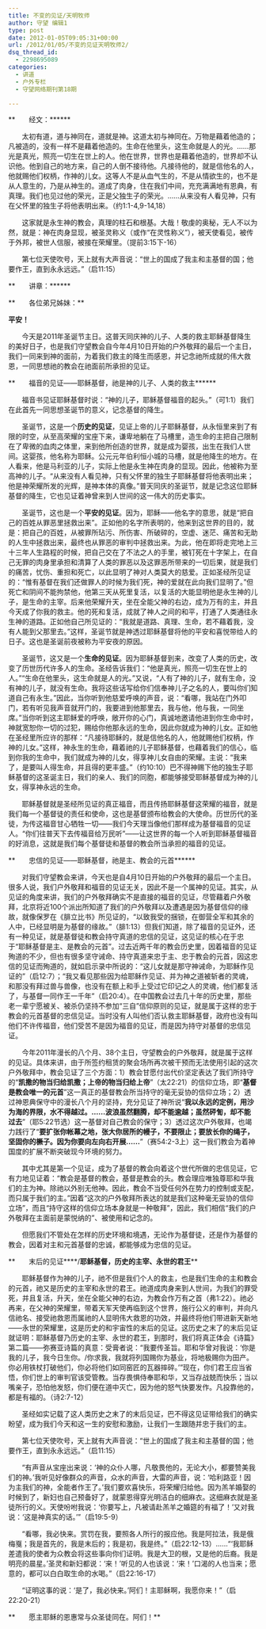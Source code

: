 ```yaml
---
title: 不变的见证/天明牧师
author: 守望 编辑1
type: post
date: 2012-01-05T09:05:31+00:00
url: /2012/01/05/不变的见证天明牧师2/
dsq_thread_id:
  - 2298695089
categories:
  - 讲道
  - 户外专栏
  - 守望网络期刊第18期

---
```

**       经文：******

       太初有道，道与神同在，道就是神。这道太初与神同在。万物是藉着他造的；凡被造的，没有一样不是藉着他造的。生命在他里头，这生命就是人的光。……那光是真光，照亮一切生在世上的人。他在世界，世界也是藉着他造的，世界却不认识他。他到自己的地方来，自己的人倒不接待他。凡接待他的，就是信他名的人，他就赐他们权柄，作神的儿女。这等人不是从血气生的，不是从情欲生的，也不是从人意生的，乃是从神生的。道成了肉身，住在我们中间，充充满满地有恩典，有真理。我们也见过他的荣光，正是父独生子的荣光。……从来没有人看见神，只有在父怀里的独生子将他表明出来。（约1:1-4,9-14,18）<!--more-->

       这家就是永生神的教会，真理的柱石和根基。大哉！敬虔的奥秘，无人不以为然，就是：神在肉身显现，被圣灵称义（或作“在灵性称义”），被天使看见，被传于外邦，被世人信服，被接在荣耀里。（提前3:15下-16）

       第七位天使吹号，天上就有大声音说：“世上的国成了我主和主基督的国；他要作王，直到永永远远。”（启11:15）

**       讲章：******

**       各位弟兄姊妹：**

**平安！**

       今天是2011年圣诞节主日。这普天同庆神的儿子、人类的救主耶稣基督降生的美好日子，也是我们守望教会自今年4月10日开始的户外敬拜的最后一个主日，我们一同来到神的面前，为着我们救主的降生而感恩，并记念祂所成就的伟大救恩，一同思想祂的教会在祂面前所承担的见证。

**       福音的见证——耶稣基督，祂是神的儿子、人类的救主******

       福音书见证耶稣基督时说：“神的儿子，耶稣基督福音的起头。”（可1:1）我们在此首先一同思想圣诞节的意义，记念基督的降生。

       圣诞节，这是一个**历史的见证**，见证上帝的儿子耶稣基督，从永恒里来到了有限的时空，从至高荣耀的宝座下来，谦卑地躺在了马槽里，造生命的主把自己限制在了卑微的血肉之体里，来到他所创造的世界，就是成为婴孩，出生在我们人世间。这婴孩，他名称为耶稣。公元元年伯利恒小城的马槽，就是他降生的地方。在人看来，他是马利亚的儿子，实际上他是永生神在肉身的显现。因此，他被称为至高神的儿子。“从来没有人看见神，只有父怀里的独生子耶稣基督将他表明出来；他是神荣耀所发的光辉，是神本体的真像。”普天同庆的圣诞节，就是记念这位耶稣基督的降生，它也见证着神曾来到人世间的这一伟大的历史事实。

       圣诞节，这也是一个**平安的见证**。因为，耶稣——他名字的意思，就是“把自己的百姓从罪恶里拯救出来”。正如他的名字所表明的，他来到这世界的目的，就是：把自己的百姓，从被罪所玷污、所伤害、所破碎的，空虚、迷茫、痛苦和无助的人生中拯救出来，最终也从罪恶的审判中拯救出来。为此，他在即将走完地上三十三年人生路程的时候，把自己交在了不法之人的手里，被钉死在十字架上，在自己无罪的肉身里承担和清算了人类的罪恶以及这罪恶所带来的一切后果，就是我们的痛苦，忧伤、重担和死亡，以此显明了神对人类莫大的慈爱。正如圣经所见证的：“惟有基督在我们还做罪人的时候为我们死，神的爱就在此向我们显明了。”但死亡和阴间不能拘禁他，他第三天从死里复活，以复活的大能显明他是永生神的儿子，是生命的主宰。后来他荣耀升天，坐在全能父神的右边，成为万有的主，并且今天成了你我的救主。他的死和复活，成就了神人之间的和平，打通了人类通往永生神的道路。正如他自己所见证的：“我就是道路、真理、生命，若不藉着我，没有人能到父那里去。”这样，圣诞节就是神透过耶稣基督将他的平安和喜悦带给人的日子。这也是圣诞前夜被称为平安夜的原因。

       圣诞节，这又是一个**生命的见证**。因为耶稣基督到来，改变了人类的历史，改变了历世历代许多人的生命。圣经告诉我们：“他是真光，照亮一切生在世上的人。”“生命在他里头，这生命就是人的光。”又说，“人有了神的儿子，就有生命，没有神的儿子，就没有生命。我将这些话写给你们信奉神儿子之名的人，要叫你们知道自己有永生。”因此，当你听到他慈爱呼唤的声音，说：“看哪，我站在门外叩门，若有听见我声音就开门的，我要进到他那里去，我与他，他与我，一同坐席。”当你听到这主耶稣爱的呼唤，敞开你的心门，真诚地邀请他进到你生命中时，神就宽恕你一切的过犯，赐给你他那永远的生命，因此你就成为神的儿女。正如他在圣经里所应许的那样：“凡接待耶稣的，就是信他名的人，他就赐他们权柄，作神的儿女。”这样，神永生的生命，藉着祂的儿子耶稣基督，也藉着我们的信心，临到你我的生命中，我们就成为神的儿女，得享神儿女自由的荣耀。主说：“我来了，是要叫人得生命，并且得的更丰盛。”（约10:10）巴不得神赐下他的独生子耶稣基督的这圣诞主日，我们的亲人、我们的同胞，都能够接受耶稣基督成为神的儿女，得享神永远的生命。

       耶稣基督就是圣经所见证的真正福音，而且传扬耶稣基督这荣耀的福音，就是我们每一个基督徒的责任和使命，这也是基督颁布给教会的大使命。历世历代的圣徒，为传这福音甘心牺牲一切——我们今天理当像他们那样成为基督福音的见证人。“你们往普天下去传福音给万民听”——让这世界的每一个人听到耶稣基督福音的好消息，这就是我们每个基督徒和基督的教会所当承担的福音的见证。

**       忠信的见证——耶稣基督，祂是主、教会的元首******

       对我们守望教会来讲，今天也是自4月10日开始的户外敬拜的最后一个主日。很多人说，我们户外敬拜和福音的见证无关，因此不是一个属神的见证。其实，从见证的角度来讲，我们的户外敬拜确实不是直接的福音的见证，尽管藉着户外敬拜，北京将近100个派出所知道了我们的户外敬拜以及遭遇是因为基督信仰的缘故，就像保罗在《腓立比书》所见证的，“以致我受的捆锁，在御营全军和其余的人中，已经显明是为基督的缘故。”（腓1:13）但我们知道，除了福音的见证外，还有一种见证，就是基督徒和教会持守真道的忠信的见证，这见证的核心在于忠于“耶稣基督是主、是教会的元首”。过去近两千年的教会历史里，因着福音的见证殉道的不少，但也有很多坚守诫命、持守真道来忠于主、忠于教会的元首，因这忠信的见证而殉道的，就如启示录中所说的：“这儿女就是那守神诫命，为耶稣作见证的”（启12:7）；“我又看见那些因为给耶稣作见证、并为神之道被斩者的灵魂，和那没有拜过兽与兽像，也没有在额上和手上受过它印记之人的灵魂，他们都复活了，与基督一同作王一千年”（启20:4）。在中国教会过去几十年的历史里，那些老一辈宁愿被关、被杀仍坚持不参加“三自”信仰原则的见证，就是属于这样的忠于教会的元首基督的忠信见证。当时没有人叫他们否认救主耶稣基督，政府也没有叫他们不许传福音，他们受苦不是因为福音的见证，而是因为持守对基督的忠信见证。

       今年2011年漫长的八个月、38个主日，守望教会的户外敬拜，就是属于这样的见证。具体来讲，由于所签约租赁的聚会场所再次被干预而无法使用引起的这次户外敬拜中，教会见证了三个方面：1）教会甘愿付出代价坚定表达了我们所持守的“**凯撒的物当归给凯撒；上帝的物当归给上帝**”（太22:21）的信仰立场，即“**基督是教会唯一的元首**”这一真正的基督教会所当持守的毫无妥协的信仰立场；2）透过神恩典保守中的漫长八个月的坚持，充分见证了神所说“**我以永远的定例，用沙为海的界限，水不得越过。……波浪虽然翻腾，却不能逾越；虽然砰訇，却不能过去**”（耶5:22节选）这一基督对自己教会的保守；3）透过这次户外敬拜，也竭力践行了“**要扩张你帐幕之地，张大你居所的幔子，不要限止；要放长你的绳子，坚固你的橛子。因为你要向左向右开展……**”（赛54:2-3上）这一我们教会为着神国度的扩展不断突破现今环境的努力。

       其中尤其是第一个见证，成为了基督的教会向着这个世代所做的忠信见证，它有力地见证着：“教会是基督的教会，基督是教会的头。教会理应唯独尊耶和华我们的主为神。除祂以外别无他神。因此，教会不当受任何外在势力的控制或支配，而只属于我们的主。”因着“这次的户外敬拜所表达的就是我们这种毫无妥协的信仰立场”，而且“持守这样的信仰立场本身就是一种敬拜”，因此，我们相信“我们的户外敬拜在主面前是蒙悦纳的”、被使用和记念的。

       但愿我们不管处在怎样的历史环境和境遇，无论作为基督徒，还是作为基督的教会，因着对主和元首基督的忠诚，都能够成为忠信的见证。

**       末后的见证****/****耶稣基督，历史的主宰、永世的君王******

       耶稣基督作为神的儿子，祂不但是我们个人的救主，也是我们生命的主和教会的元首，祂又是历史的主宰和永世的君王。祂道成肉身来到人世间，为我们的罪受死，并且复活，升天，坐在全能父神的右边，为教会作万有之首（弗1:22）。祂必再来，在父神的荣耀里，带着天军天使再临到这个世界，施行公义的审判，并向凡信祂名、接受祂救恩而属祂的人显明伟大救恩的功效，并最终将他们带进新天新地——永世的荣耀里，这是历史的和宇宙性的末后的见证。这历史之末了的末后见证就证明：耶稣基督乃历史的主宰、永世的君王，到那时，我们将真正体会《诗篇》第二篇——弥赛亚诗篇的真意：受膏者说：“我要传圣旨。耶和华曾对我说：‘你是我的儿子，我今日生你。/你求我，我就将列国赐你为基业，将地极赐你为田产。你必用铁杖打破他们，你必将他们如同窑匠的瓦器摔碎。’”现在，你们君王应当省悟，你们世上的审判官该受管教。当存畏惧侍奉耶和华，又当存战兢而快乐；当以嘴亲子，恐怕他发怒，你们便在道中灭亡，因为他的怒气快要发作。凡投靠他的，都是有福的。（诗2:7-12）

       圣经如实记载了这人类历史之末了的末后见证，巴不得这见证带给我们的确实盼望，成为我们今天和这一生的安慰和激励，让我们一生跟随并忠于我们的主。

       第七位天使吹号，天上就有大声音说：“世上的国成了我主和主基督的国；他要作王，直到永永远远。”（启11:15）

       “有声音从宝座出来说：‘神的众仆人哪，凡敬畏他的，无论大小，都要赞美我们的神。’我听见好像群众的声音，众水的声音，大雷的声音，说：‘哈利路亚！因为主我们的神，全能者作王了。’我们要欢喜快乐，将荣耀归给他。因为羔羊婚娶的时候到了，新妇也自己预备好了，就蒙恩得穿光明洁白的细麻衣。这细麻衣就是圣徒所行的义。天使吩咐我说：‘你要写上，凡被请赴羔羊之婚筵的有福了！’又对我说：‘这是神真实的话。’”（启19:5-9）

       “看哪，我必快来。赏罚在我，要照各人所行的报应他。我是阿拉法，我是俄梅戛；我是首先的，我是末后的；我是初，我是终。”（启22:12-13）……“‘我耶稣差遣我的使者为众教会将这些事向你们证明。我是大卫的根，又是他的后裔。我是明亮的晨星。’圣灵和新妇都说：‘来！’听见的人也该说：‘来！’口渴的人也当来；愿意的，都可以白白取生命的水喝。”（启22:16-17）

       “证明这事的说：‘是了，我必快来。’阿们！主耶稣啊，我愿你来！”（启22:20-21）

**       愿主耶稣的恩惠常与众圣徒同在。阿们！**

&nbsp;